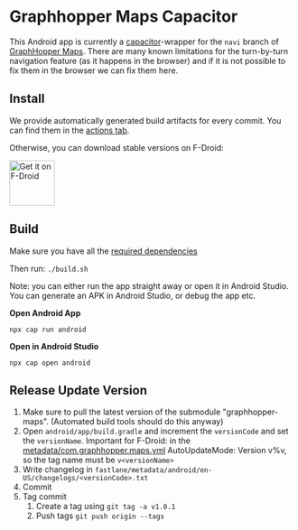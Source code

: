 # Graphhopper Maps Capacitor

This Android app is currently a [capacitor](https://capacitorjs.com/)-wrapper for the `navi` branch of [GraphHopper Maps](https://github.com/graphhopper/graphhopper-maps). There are many known limitations for the turn-by-turn navigation feature (as it happens in the browser) and if it is not possible to fix them in the browser we can fix them here.

## Install

We provide automatically generated build artifacts for every commit. You can find them in the [actions tab](https://github.com/boldtrn/graphhopper-maps-capacitor/actions).

Otherwise, you can download stable versions on F-Droid:


[<img src="https://fdroid.gitlab.io/artwork/badge/get-it-on.png"
     alt="Get it on F-Droid"
     height="80">](https://f-droid.org/packages/com.graphhopper.maps/)

## Build

Make sure you have all the [required dependencies](https://capacitorjs.com/docs/v2/getting-started/dependencies)

Then run: `./build.sh`

Note: you can either run the app straight away or open it in Android Studio. You can generate an APK in Android Studio,
or debug the app etc.

**Open Android App**

`npx cap run android`

**Open in Android Studio**

`npx cap open android`

## Release Update Version

1. Make sure to pull the latest version of the submodule "graphhopper-maps". (Automated build tools should do this anyway)
2. Open `android/app/build.gradle` and increment the `versionCode` and set the `versionName`. 
Important for F-Droid: in the [metadata/com.graphhopper.maps.yml](https://gitlab.com/fdroid/fdroiddata/-/blob/master/metadata/com.graphhopper.maps.yml) AutoUpdateMode: Version v%v, so the tag name must be `v<versionName>`
3. Write changelog in `fastlane/metadata/android/en-US/changelogs/<versionCode>.txt`
4. Commit
5. Tag commit
   1. Create a tag using `git tag -a v1.0.1`
   2. Push tags `git push origin --tags`
